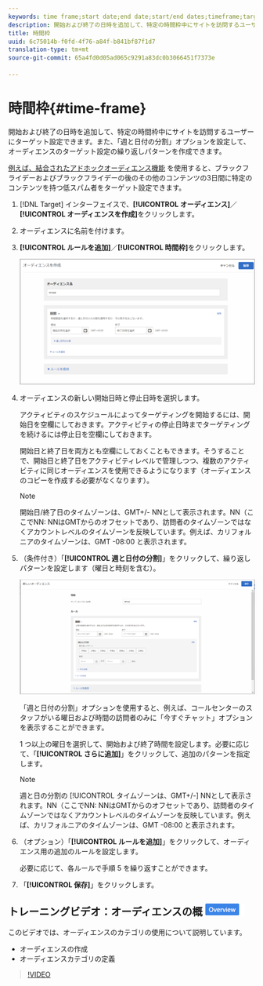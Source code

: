 ```yaml
---
keywords: time frame;start date;end date;start/end dates;timeframe;target schedule;week parting;day parting;parting
description: 開始および終了の日時を追加して、特定の時間枠中にサイトを訪問するユーザーにターゲット設定できます。また、「週と日付の分割」オプションを設定して、オーディエンスのターゲット設定の繰り返しパターンを作成できます。
title: 時間枠
uuid: 6c75014b-f0fd-4f76-a84f-b841bf87f1d7
translation-type: tm+mt
source-git-commit: 65a4fd0d05ad065c9291a83dc0b3066451f7373e

---
```



# 時間枠{#time-frame}

開始および終了の日時を追加して、特定の時間枠中にサイトを訪問するユーザーにターゲット設定できます。また、「週と日付の分割」オプションを設定して、オーディエンスのターゲット設定の繰り返しパターンを作成できます。

[例えば、結合されたアドホックオーディエンス機能](../../../c-target/combining-multiple-audiences.md#concept_A7386F1EA4394BD2AB72399C225981E5) を使用すると、ブラックフライデーおよびブラックフライデーの後のその他のコンテンツの3日間に特定のコンテンツを持つ低スパム者をターゲット設定できます。

1. [!DNL Target] インターフェイスで、**[!UICONTROL オーディエンス]**／**[!UICONTROL オーディエンスを作成]**&#x200B;をクリックします。
1. オーディエンスに名前を付けます。
1. **[!UICONTROL ルールを追加]**／**[!UICONTROL 時間枠]**&#x200B;をクリックします。

   ![](assets/target_timeframe_dialog.png)

1. オーディエンスの新しい開始日時と停止日時を選択します。

   アクティビティのスケジュールによってターゲティングを開始するには、開始日を空欄にしておきます。アクティビティの停止日時までターゲティングを続けるには停止日を空欄にしておきます。

   開始日と終了日を両方とも空欄にしておくこともできます。そうすることで、開始日と終了日をアクティビティレベルで管理しつつ、複数のアクティビティに同じオーディエンスを使用できるようになります（オーディエンスのコピーを作成する必要がなくなります）。

   >[!NOTE]
   >
   >開始日/終了日のタイムゾーンは、GMT+/- NNとして表示されます。NN（ここでNN: NNはGMTからのオフセットであり、訪問者のタイムゾーンではなくアカウントレベルのタイムゾーンを反映しています。例えば、カリフォルニアのタイムゾーンは、GMT -08:00 と表示されます。

1. （条件付き）「**[!UICONTROL 週と日付の分割]**」をクリックして、繰り返しパターンを設定します（曜日と時刻を含む）。

   ![週と日付の分割](assets/week_and_day_parting.png)

   「週と日付の分割」オプションを使用すると、例えば、コールセンターのスタッフがいる曜日および時間の訪問者のみに「今すぐチャット」オプションを表示することができます。

   1 つ以上の曜日を選択して、開始および終了時間を設定します。必要に応じて、「**[!UICONTROL さらに追加]**」をクリックして、追加のパターンを指定します。

   >[!NOTE]
   >
   >週と日の分割の [!UICONTROL タイムゾーンは、GMT+/-] NNとして表示されます。NN（ここでNN: NNはGMTからのオフセットであり、訪問者のタイムゾーンではなくアカウントレベルのタイムゾーンを反映しています。例えば、カリフォルニアのタイムゾーンは、GMT -08:00 と表示されます。

1. （オプション）「**[!UICONTROL ルールを追加]**」をクリックして、オーディエンス用の追加のルールを設定します。

   必要に応じて、各ルールで手順 5 を繰り返すことができます。

1. 「**[!UICONTROL 保存]**」をクリックします。

## トレーニングビデオ：オーディエンスの概 ![要バッジの作成](/help/assets/overview.png)

このビデオでは、オーディエンスのカテゴリの使用について説明しています。

* オーディエンスの作成
* オーディエンスカテゴリの定義

>[!VIDEO](https://video.tv.adobe.com/v/17392)
